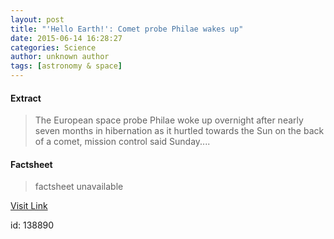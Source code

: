 ```yaml
---
layout: post
title: "'Hello Earth!': Comet probe Philae wakes up"
date: 2015-06-14 16:28:27
categories: Science
author: unknown author
tags: [astronomy & space]
---
```



#### Extract
>The European space probe Philae woke up overnight after nearly seven months in hibernation as it hurtled towards the Sun on the back of a comet, mission control said Sunday....

#### Factsheet
>factsheet unavailable

[Visit Link](http://phys.org/news353503692.html)

id:  138890
